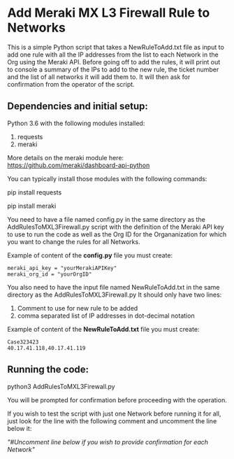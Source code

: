 # Add Meraki MX L3 Firewall Rule to Networks
This is a simple Python script that takes a NewRuleToAdd.txt file as input to add one rule with all the IP addresses from the list to each Network in the Org using the Meraki API. 
Before going off to add the rules, it will print out to console a summary of the IPs to add to the new rule, the ticket number and the list of all networks it will add them to.
It will then ask for confirmation from the operator of the script.


## Dependencies and initial setup:

Python 3.6 with the following modules installed: 

1. requests
2. meraki


More details on the meraki module here:
https://github.com/meraki/dashboard-api-python

 
You can typically install those modules with the following commands: 

pip install requests

pip install meraki

You need to have a file named config.py in the same directory as the AddRulesToMXL3Firewall.py
script with the definition of the Meraki API key to use to run the code as well as the Org ID for
the Organanization for which you want to change the rules for all Networks.

Example of content of the **config.py** file you must create: 
``` 
meraki_api_key = "yourMerakiAPIKey"
meraki_org_id = "yourOrgID"
```

You also need to have the input file named NewRuleToAdd.txt in the same directory as the AddRulesToMXL3Firewall.py
It should only have two lines:
1. Comment to use for new rule to be added
2. comma separated list of IP addresses in dot-decimal notation

Example of content of the **NewRuleToAdd.txt** file you must create:

``` 
Case323423
40.17.41.118,40.17.41.119
```

## Running the code:

python3 AddRulesToMXL3Firewall.py

You will be prompted for confirmation before proceeding with the operation. 

If you wish to test the script with just one Network before running it for all, just
look for the line with the following comment and uncomment the line below it:

_"#Uncomment line below if you wish to provide confirmation for each Network"_



